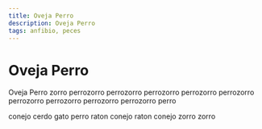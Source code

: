 ```yaml
---
title: Oveja Perro
description: Oveja Perro
tags: anfibio, peces
---
```


# Oveja Perro

Oveja Perro zorro perrozorro perrozorro perrozorro perrozorro perrozorro perrozorro perrozorro perrozorro perrozorro perro

conejo cerdo gato perro raton conejo raton conejo zorro zorro